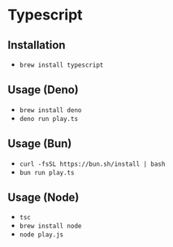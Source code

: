 # Typescript

## Installation

* `brew install typescript`

## Usage (Deno)

* `brew install deno`
* `deno run play.ts`

## Usage (Bun)

* `curl -fsSL https://bun.sh/install | bash`
* `bun run play.ts`

## Usage (Node)

* `tsc`
* `brew install node`
* `node play.js`
